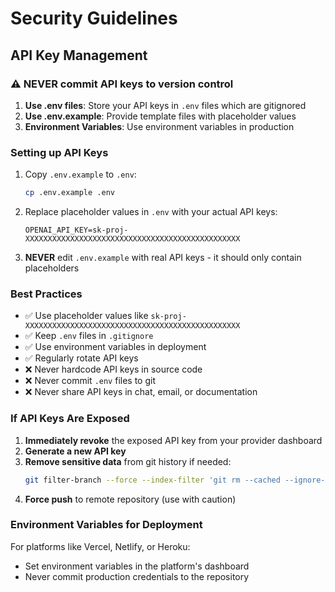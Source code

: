 # Security Guidelines

## API Key Management

### ⚠️ NEVER commit API keys to version control

1. **Use .env files**: Store your API keys in `.env` files which are gitignored
2. **Use .env.example**: Provide template files with placeholder values
3. **Environment Variables**: Use environment variables in production

### Setting up API Keys

1. Copy `.env.example` to `.env`:
   ```bash
   cp .env.example .env
   ```

2. Replace placeholder values in `.env` with your actual API keys:
   ```
   OPENAI_API_KEY=sk-proj-XXXXXXXXXXXXXXXXXXXXXXXXXXXXXXXXXXXXXXXXXXXXXXXX
   ```

3. **NEVER** edit `.env.example` with real API keys - it should only contain placeholders

### Best Practices

- ✅ Use placeholder values like `sk-proj-XXXXXXXXXXXXXXXXXXXXXXXXXXXXXXXXXXXXXXXXXXXXXXXX`
- ✅ Keep `.env` files in `.gitignore`
- ✅ Use environment variables in deployment
- ✅ Regularly rotate API keys
- ❌ Never hardcode API keys in source code
- ❌ Never commit `.env` files to git
- ❌ Never share API keys in chat, email, or documentation

### If API Keys Are Exposed

1. **Immediately revoke** the exposed API key from your provider dashboard
2. **Generate a new API key**
3. **Remove sensitive data** from git history if needed:
   ```bash
   git filter-branch --force --index-filter 'git rm --cached --ignore-unmatch .env' --prune-empty --tag-name-filter cat -- --all
   ```
4. **Force push** to remote repository (use with caution)

### Environment Variables for Deployment

For platforms like Vercel, Netlify, or Heroku:
- Set environment variables in the platform's dashboard
- Never commit production credentials to the repository
